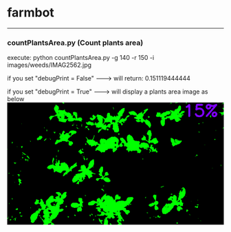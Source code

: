 # farmbot
---
### countPlantsArea.py (Count plants area)
execute: python countPlantsArea.py -g 140 -r 150 -i images/weeds/IMAG2562.jpg

   if you set "debugPrint = False"  ---> will return: 0.151119444444

   if you set "debugPrint = True"  ---> will display a plants area image as below
![alt tag](https://github.com/ch-tseng/farmbot/blob/master/output.png)


